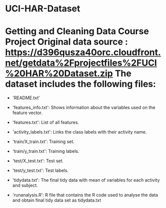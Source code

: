 # UCI-HAR-Dataset
Getting and Cleaning Data Course Project
Original data source : https://d396qusza40orc.cloudfront.net/getdata%2Fprojectfiles%2FUCI%20HAR%20Dataset.zip
The dataset includes the following files:
=========================================

- 'README.txt'

- 'features_info.txt': Shows information about the variables used on the feature vector.

- 'features.txt': List of all features.

- 'activity_labels.txt': Links the class labels with their activity name.

- 'train/X_train.txt': Training set.

- 'train/y_train.txt': Training labels.

- 'test/X_test.txt': Test set.

- 'test/y_test.txt': Test labels.

- 'tidydata.txt': The final tidy data with mean of variables for each activity and subject.

- 'runanalysis.R': R file that contains the R code used to analyse the data and obtain final tidy data set as tidydata.txt


